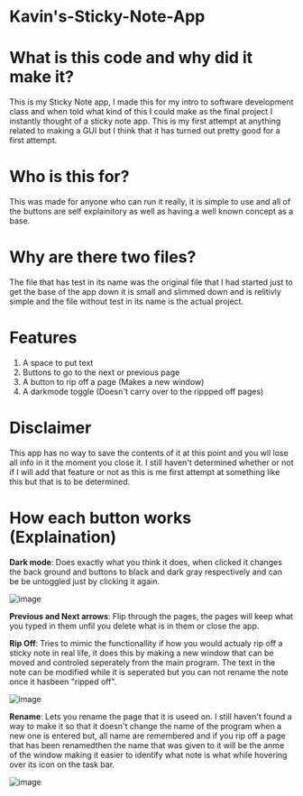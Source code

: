 # Kavin's-Sticky-Note-App

# What is this code and why did it make it?
This is my Sticky Note app, I made this for my intro to software development class and when told what kind of this I could make as the final project I instantly thought of a sticky note app.  This is my first attempt at anything related to making a GUI but I think that it has turned out pretty good for a first attempt.

# Who is this for?
This was made for anyone who can run it really, it is simple to use and all of the buttons are self explainitory as well as having a well known concept as a base.

# Why are there two files?
The file that has test in its name was the original file that I had started just to get the base of the app down it is small and slimmed down and is relitivly simple and the file without test in its name is the actual project.

# Features
1. A space to put text
2. Buttons to go to the next or previous page
3. A button to rip off a page (Makes a new window)
4. A darkmode toggle (Doesn't carry over to the rippped off pages)

# Disclaimer
This app has no way to save the contents of it at this point and you wll lose all info in it the moment you close it. I still haven't determined whether or not if I will add that feature or not as this is me first attempt at something like this but that is to be determined.

# How each button works (Explaination)
**Dark mode**: Does exactly what you think it does, when clicked it changes the back ground and buttons to black and dark gray respectively and can be be untoggled just by clicking it again.

![image](https://github.com/user-attachments/assets/51172936-d455-4f3c-8bdd-fc4ace5bfc21)


**Previous and Next arrows**: Flip through the pages, the pages will keep what you typed in them unfil you delete what is in them or close the app.

**Rip Off**: Tries to mimic the functionallity if how you would actualy rip off a sticky note in real life, it does this by making a new window that can be moved and controled seperately from the main program. The text in the note can be modified while it is seperated but you can not rename the note once it hasbeen "ripped off".

![image](https://github.com/user-attachments/assets/38ef3d8a-c3e0-41dc-90cb-d4c6a16ef399)


**Rename**: Lets you rename the page that it is useed on. I still haven't found a way to make it so that it doesn't change the name of the program when a new one is entered but, all name are remembered and if you rip off a page that has been renamedthen the name that was given to it will be the anme of the window making it easier to identify what note is what while hovering over its icon on the task bar.

![image](https://github.com/user-attachments/assets/26f05d02-725d-4031-a654-8f0496590ded)
